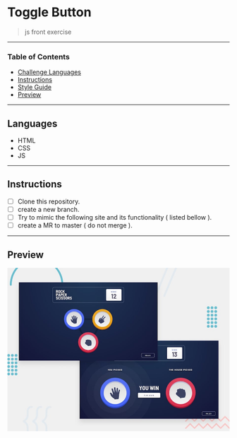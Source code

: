 
# Toggle Button

> js front exercise

---

### Table of Contents

- [Challenge Languages](#Languages)
- [Instructions](#Instructions)
- [Style Guide](#Style-Guide)
- [Preview](#Preview)

---

## Languages

* HTML
* CSS
* JS

---

## Instructions

- [ ] Clone this repository.
- [ ] create a new branch.
- [ ] Try to mimic the following site and its functionality ( listed bellow ).
- [ ] create a MR to master ( do not merge ).

---

## Preview

![Design preview for the Rock, Paper, Scissors coding challenge](./design/desktop-preview.jpg)

